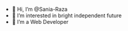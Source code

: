 - 👋 Hi, I’m @Sania-Raza
- 👀 I’m interested in bright independent future
- 🌱 I’m a Web Developer


<!---
Sania-Raza/Sania-Raza is a ✨ special ✨ repository because its `README.md` (this file) appears on your GitHub profile.
You can click the Preview link to take a look at your changes.
--->
